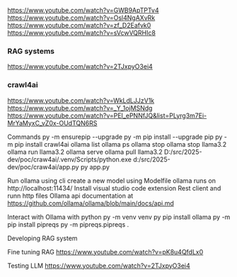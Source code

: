 https://www.youtube.com/watch?v=GWB9ApTPTv4
https://www.youtube.com/watch?v=Osl4NgAXvRk
https://www.youtube.com/watch?v=zf_D2Eafvk0
https://www.youtube.com/watch?v=sVcwVQRHIc8

### RAG systems
https://www.youtube.com/watch?v=2TJxpyO3ei4

### crawl4ai
https://www.youtube.com/watch?v=WkLdLJJzV1k
https://www.youtube.com/watch?v=_Y_1ojMSNdg
https://www.youtube.com/watch?v=PEI_ePNNfJQ&list=PLyrg3m7Ei-MrYaMyxC_vZ0x-OUdTQN6RS


Commands
py -m ensurepip --upgrade
py -m pip install --upgrade pip
py -m pip install crawl4ai
ollama list
ollama ps
ollama stop
ollama stop llama3.2
ollama run llama3.2
ollama serve
ollama pull llama3.2
D:/src/2025-dev/poc/craw4ai/.venv/Scripts/python.exe d:/src/2025-dev/poc/craw4ai/app.py
py app.py


Run ollama using cli
create a new model using Modelfile
ollama runs on http://localhost:11434/
Install visual studio code extension Rest client and runn http files
Ollama api documentation at https://github.com/ollama/ollama/blob/main/docs/api.md


Interact with Ollama with python
py -m venv venv
py pip install ollama
py -m pip install pipreqs
py -m pipreqs.pipreqs .

Developing RAG system

Fine tuning RAG
https://www.youtube.com/watch?v=pK8u4QfdLx0

Testing LLM
https://www.youtube.com/watch?v=2TJxpyO3ei4

